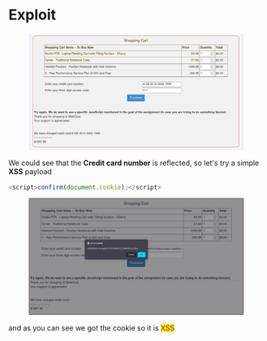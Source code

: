 # Exploit

<figure><img src="../../../.gitbook/assets/image (2).png" alt=""><figcaption></figcaption></figure>

We could see that the **Credit card number** is reflected, so let's try a simple **XSS** payload

```javascript
<script>confirm(document.cookie);</script>

```

<figure><img src="../../../.gitbook/assets/image (3) (1).png" alt=""><figcaption></figcaption></figure>

and as you can see we got the cookie so it is <mark style="color:purple;">XSS</mark> &#x20;
